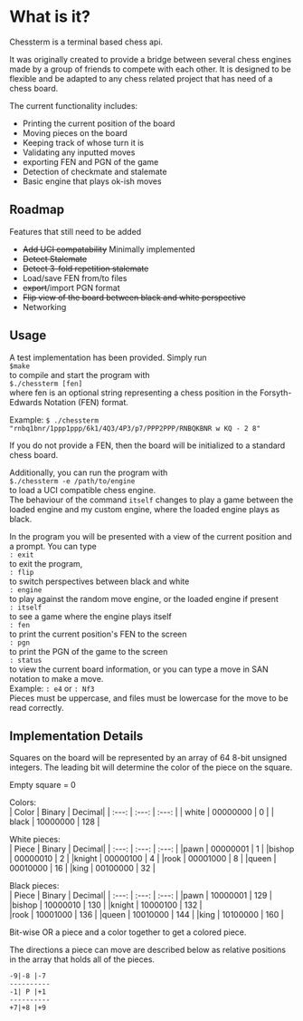 # What is it?
Chessterm is a terminal based chess api. 

It was originally created to provide a bridge between several chess engines made
by a group of friends to compete with each other. It is designed to be flexible
and be adapted to any chess related project that has need of a chess board.

The current functionality includes:
 - Printing the current position of the board
 - Moving pieces on the board
 - Keeping track of whose turn it is
 - Validating any inputted moves
 - exporting FEN and PGN of the game
 - Detection of checkmate and stalemate
 - Basic engine that plays ok-ish moves
## Roadmap
Features that still need to be added
 - ~~Add UCI compatability~~ Minimally implemented
 - ~~Detect Stalemate~~
 - ~~Detect 3-fold repetition stalemate~~
 - Load/save FEN from/to files
 - ~~export~~/import PGN format
 - ~~Flip view of the board between black and white perspective~~
 - Networking
## Usage
A test implementation has been provided. Simply run  
`$make`  
to compile and start
the program with  
`$./chessterm [fen]`  
where fen is an optional string 
representing a chess position in the Forsyth-Edwards Notation (FEN) format.

Example: `$ ./chessterm "rnbq1bnr/1ppp1ppp/6k1/4Q3/4P3/p7/PPP2PPP/RNBQKBNR w KQ - 2 8"`

If you do not provide a FEN, then the board will be initialized to a standard
chess board.

Additionally, you can run the program with  
`$./chessterm -e /path/to/engine`  
to load a UCI compatible chess engine.  
The behaviour of the command `itself` changes to play a game between the loaded
engine and my custom engine, where the loaded engine plays as black.

In the program you will be presented with a view of the current position and
a prompt. You can type  
`: exit`  
to exit the program,  
`: flip`  
to switch perspectives between black and white  
`: engine`  
to play against the random move engine, or the loaded engine if present  
`: itself`  
to see a game where the engine plays itself  
`: fen`  
to print the current position's FEN to the screen  
`: pgn`   
to print the PGN of the game to the screen  
`: status`  
to view the current board information, or you can type a move in SAN notation
to make a move.  
Example: `: e4` or `: Nf3`  
Pieces must be uppercase, and files must be lowercase for the move to be read
correctly.

## Implementation Details
Squares on the board will be represented by an array of 64 8-bit unsigned 
integers.  The leading bit will determine the color of the piece on the square.

Empty square = 0  

Colors:    
| Color     | Binary    | Decimal|
| :---:     | :---:     | :---:  |
| white     | 00000000  | 0      |
| black     | 10000000  | 128    |

White pieces:  
| Piece     | Binary    | Decimal|
| :---:     | :---:     | :---:  |
|pawn       | 00000001  | 1      |
|bishop     | 00000010  | 2      | 
|knight     | 00000100  | 4      |
|rook       | 00001000  | 8      |
|queen      | 00010000  | 16     | 
|king       | 00100000  | 32     | 

Black pieces:  
| Piece     | Binary    | Decimal|
| :---:     | :---:     | :---:  |
|pawn       | 10000001  | 129    | 
|bishop     | 10000010  | 130    | 
|knight     | 10000100  | 132    |    
|rook       | 10001000  | 136    | 
|queen      | 10010000  | 144    | 
|king       | 10100000  | 160    | 

Bit-wise OR a piece and a color together to get a colored piece.

The directions a piece can move are described below as relative positions in
the array that holds all of the pieces.

    -9|-8 |-7
    ----------
    -1| P |+1  
    ----------  
    +7|+8 |+9

